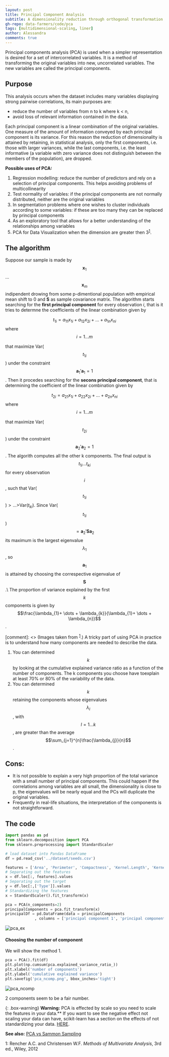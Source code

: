 ```yaml
---
layout: post
title: Principal Component Analysis
subtitle: A dimensionality reduction through orthogonal transformation 	 
gh-repo: data-farmers/code/pca
tags: [multidimensional-scaling, liner]
author: Alessandra
comments: true
---
```


Principal components analysis (PCA) is used when a simpler representation is desired
for a set of intercorrelated variables. It is a method of transforming the original
variables into new, uncorrelated variables. The new variables are called the
principal components.

## Purpose
This analysis occurs when the dataset includes many variables displaying strong pairwise correlations, its main purposes are:
* reduce the number of variables from n to k where k < n,
* avoid loss of relevant information contained in the data.

Each principal component is a linear combination of the original variables. One measure of the amount of information conveyed by each principal component is its variance. For this reason the reduction of dimensionality is attained by retaining, in statistical analysis,
only the first components, i.e. those with larger variances, while the last components, i.e. the least informative (a variable with zero variance does not distinguish between the members of the population), are dropped. 

**Possible uses of PCA:**
1. Regression modelling: reduce the number of predictors and rely on a selection of principal components. This helps avoiding problems of multicollinearity
2.  Test normality of variables: if the principal components are not normally distributed, neither are the original variables
3.  In segmentation problems where one wishes to cluster individuals according to some variables: if these are too many they can be replaced by principal components
4.  As an exploratory tool that allows for a better understanding of the relationships among variables 
5. PCA for Data Visualization when the dimension are greater then 3<sup>[1](#myfootnote1)</sup>.

## The algorithm
Suppose our sample is made by $$\textbf{x}_{1}$$ ... $$\textbf{x}_{m}$$ indipendent drowing from some p-dimentional population with empirical mean shift to 0 and $\textbf{S}$ as sample covariance matrix.
The algorithm starts searching for the **first principal component** for every observation $i$, that is it tries to determne the coefficients of the linear combination given by

$$t_{1i}=a_{11}x_{1i}+a_{12}x_{2i}+\dots+a_{1n}x_{ni}$$ where $$i = 1 \dots m$$

that maximize Var($$t_{1i}$$) under the constraint $$\textbf{a}_{1}'\textbf{a}_{1}=1$$.
Then it procedes searching for the **secons principal component**, that is determining the coefficient of the linear combination given by

$$t_{2i}=a_{21}x_{1i}+a_{22}x_{2i}+\dots+a_{2n}x_{ni}$$ where $$i = 1 \dots m$$


that maximize Var($$t_{2i}$$) under the constraint $$\textbf{a}_{2}'\textbf{a}_{2}=1$$.
The algorith computes all the other k components.
The final output is $$t_{1i} \dots t_{ki}$$ for every observation $$i$$, such that Var($$t_{1i}$$)$>\dots>$Var($t_{ki}$).
Since Var($$t_{1i}$$) $$= \textbf{a}_{2}'\textbf{S}\textbf{a}_{2}$$ its maximum is the largest eigenvalue $$\lambda_{1}$$, so $$\textbf{a}_{1}$$ is attained by choosing the correspective eigenvalue of $$\textbf{S}$$.\\
The proportion of variance explained by the first $$k$$ components is given by $$\frac{\lambda_{1}+ \dots + \lambda_{k}}{\lambda_{1}+ \dots + \lambda_{n}}$$.


[comment]: <> (Images taken from <sup>[1](#myfootnote1)</sup>.)
A tricky part of using PCA in practice is to understand how many components are needed to describe the data.
1. You can determined $$k$$ by looking at the cumulative explained variance ratio as a function of the number of components. 
The k components you choose have toexplain at least 70\% or 80\% of the variability of the data.
2. You can determined $$k$$ retaining the components whose eigenvalues $$\lambda_{l}$$, with $$l = 1 \dots k$$, are greater than the average $$\sum_{j=1}^{n}\frac{\lambda_{j}}{n}$$.

## Cons:
* It is not possible to explain a very high proportion of the total variance with a small number of principal components. This could happen If the correlations among variables are all small, the dimensionality is close to
p, the eigenvalues will be nearly equal and the PCs will duplicate the original
variables. 
* Frequently in real-life situations, the interpretation of the components is not straightforward.


## The code

```python
import pandas as pd
from sklearn.decomposition import PCA
from sklearn.preprocessing import StandardScaler

# load dataset into Pandas DataFrame
df = pd.read_csv('../dataset/seeds.csv')

features = ['Area', 'Perimeter', 'Compactness', 'Kernel.Length', 'Kernel.Width', 'Asymmetry.Coeff', 'Kernel.Groove']
# Separating out the features
x = df.loc[:, features].values
# Separating out the target
y = df.loc[:,['Type']].values
# Standardizing the features
x = StandardScaler().fit_transform(x)

pca = PCA(n_components=2)
principalComponents = pca.fit_transform(x)
principalDf = pd.DataFrame(data = principalComponents
             , columns = ['principal component 1', 'principal component 2'])
```
![pca_ex](../img/pca/pca_ex.png)

#### Choosing the number of component
We will show the method 1.
```python
pca = PCA().fit(df)
plt.plot(np.cumsum(pca.explained_variance_ratio_))
plt.xlabel('number of components')
plt.ylabel('cumulative explained variance')
plt.savefig('pca_ncomp.png', bbox_inches='tight')
```
![pca_ncomp](../img/pca/pca_ncomp.png)

2 components seem to be a fair number.

{: .box-warning}
**Warning:** PCA is effected by scale so you need to scale the features in your data.** If you want to see the negative effect not scaling your data can have, scikit-learn has a section on the effects of not standardizing your data. [HERE](https://scikit-learn.org/stable/auto_examples/preprocessing/plot_scaling_importance.html#sphx-glr-auto-examples-preprocessing-plot-scaling-importance-py).

**See also:** [PCA vs Sammon Sampling](http://hisee.sourceforge.net/Examples/Boquet.html)


<a name="myfootnote1">1</a>: Rencher A.C. and Christensen W.F. *Methods of Multivariate Analysis*, 3rd ed., Wiley, 2012

